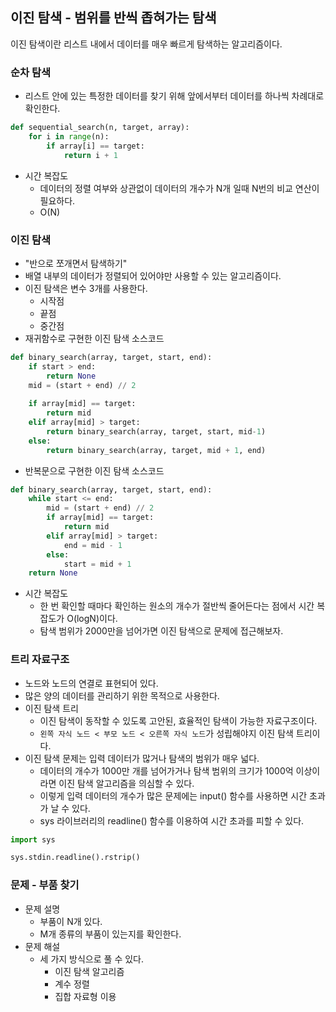 ## 이진 탐색 - 범위를 반씩 좁혀가는 탐색
이진 탐색이란 리스트 내에서 데이터를 매우 빠르게 탐색하는 알고리즘이다.

### 순차 탐색
- 리스트 안에 있는 특정한 데이터를 찾기 위해 앞에서부터 데이터를 하나씩 차례대로 확인한다.
```python
def sequential_search(n, target, array):
    for i in range(n):
        if array[i] == target:
            return i + 1
```
- 시간 복잡도
  - 데이터의 정렬 여부와 상관없이 데이터의 개수가 N개 일때 N번의 비교 연산이 필요하다.
  - O(N)

### 이진 탐색
- "반으로 쪼개면서 탐색하기"
- 배열 내부의 데이터가 정렬되어 있어야만 사용할 수 있는 알고리즘이다.
- 이진 탐색은 변수 3개를 사용한다.
  - 시작점
  - 끝점
  - 중간점
- 재귀함수로 구현한 이진 탐색 소스코드
```python
def binary_search(array, target, start, end):
    if start > end:
        return None
    mid = (start + end) // 2
    
    if array[mid] == target:
        return mid
    elif array[mid] > target:
        return binary_search(array, target, start, mid-1)
    else:
        return binary_search(array, target, mid + 1, end)
```
- 반복문으로 구현한 이진 탐색 소스코드
```python
def binary_search(array, target, start, end):
    while start <= end:
        mid = (start + end) // 2
        if array[mid] == target:
            return mid
        elif array[mid] > target:
            end = mid - 1
        else:
            start = mid + 1
    return None
```
- 시간 복잡도
  - 한 번 확인할 때마다 확인하는 원소의 개수가 절반씩 줄어든다는 점에서 시간 복잡도가 O(logN)이다.
  - 탐색 범위가 2000만을 넘어가면 이진 탐색으로 문제에 접근해보자.

### 트리 자료구조
- 노드와 노드의 연결로 표현되어 있다.
- 많은 양의 데이터를 관리하기 위한 목적으로 사용한다.
- 이진 탐색 트리
  - 이진 탐색이 동작할 수 있도록 고안된, 효율적인 탐색이 가능한 자료구조이다.
  - `왼쪽 자식 노드 < 부모 노드 < 오른쪽 자식 노드`가 성립해야지 이진 탐색 트리이다.
- 이진 탐색 문제는 입력 데이터가 많거나 탐색의 범위가 매우 넓다.
  - 데이터의 개수가 1000만 개를 넘어가거나 탐색 범위의 크기가 1000억 이상이라면 이진 탐색 알고리즘을 의심할 수 있다.
  - 이렇게 입력 데이터의 개수가 많은 문제에는 input() 함수를 사용하면 시간 초과가 날 수 있다.
  - sys 라이브러리의 readline() 함수를 이용하여 시간 초과를 피할 수 있다.
```python
import sys

sys.stdin.readline().rstrip()
```

### 문제 - 부품 찾기
- 문제 설명
  - 부품이 N개 있다.
  - M개 종류의 부품이 있는지를 확인한다.
- 문제 해설
  - 세 가지 방식으로 풀 수 있다.
    - 이진 탐색 알고리즘
    - 계수 정렬
    - 집합 자료형 이용
